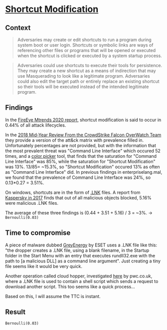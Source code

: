 # [Shortcut Modification](https://attack.mitre.org/techniques/T1547/009/)

## Context
>Adversaries may create or edit shortcuts to run a program during system boot or user login. Shortcuts or symbolic links are ways of referencing other files or programs that will be opened or executed when the shortcut is clicked or executed by a system startup process.

>Adversaries could use shortcuts to execute their tools for persistence. They may create a new shortcut as a means of indirection that may use Masquerading to look like a legitimate program. Adversaries could also edit the target path or entirely replace an existing shortcut so their tools will be executed instead of the intended legitimate program.

## Findings
In the [FireEye Mtrends 2020 report](https://www.fireeye.com/current-threats/annual-threat-report/mtrends.html), shortcut modification is said to occur in 0.44% of all attack lifecycles. 

In the [2018 Mid-Year Review From the CrowdStrike Falcon OverWatch Team](https://www.crowdstrike.com/resources/reports/observations-from-the-front-lines-of-threat-hunting/) they provide a version of the att&ck matrix with prevalence filled in. Unfortunately percentages are not provided, but with the information that the most prevalent threat was "Command Line Interface" which occured 52 times, and a [color picker](https://annystudio.com/software/colorpicker/#download) tool, that finds that the saturation for "Command Line Interface" was 85%, while the saturation for "Shortcut Modification" was 13%. 13/85= ~15.3%, so "Shortcut Modification" occured 13% as often as "Command Line Interface" did. In previous findings in enterpriselang.mal, we found that the prevalence of Command Line Interface was 24%, so 0.13*0.27 = 3.51%. 

On windows, shortcuts are in the form of [.LNK](https://fileinfo.com/extension/lnk) files. A report from [Kaspersky in 2017](https://ics-cert.kaspersky.com/reports/2019/09/30/threat-landscape-for-industrial-automation-systems-h1-2019/) finds that out of all malicious objects blocked, 5.16% were malicious .LNK files. 

The average of these three findings is (0.44 + 3.51 + 5.16) / 3 = ~3%. -> ```Bernoulli(0.03)```

## Time to compromise
A piece of malware dubbed [GreyEnergy](https://www.welivesecurity.com/wp-content/uploads/2018/10/ESET_GreyEnergy.pdf) by ESET uses a .LNK file like this: "the dropper creates a .LNK file, using a blank filename, in the Startup folder in the Start Menu with an entry that executes rundll32.exe with the path to [a malicious DLL] as a command line argument". Just creating a tiny file seems like it would be very quick. 

Another operation called cloud hopper, investigated [here](https://www.pwc.co.uk/cyber-security/pdf/cloud-hopper-annex-b-final.pdf) by pwc.co.uk, where a .LNK file is used to contain a shell script which sends a request to download another script. This too seems like a quick process... 

Based on this, I will assume the TTC is instant. 

## Result
```Bernoulli(0.03)```